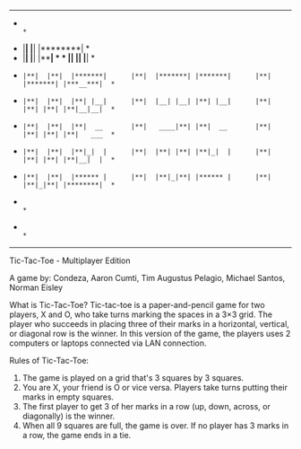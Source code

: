 ********************************************************************************************
*                                                                                           *
*  |********|                 |********|                     |********|                     *
*  |********|                 |********|                     |********|                     *     *     |**|                       |**|                           |**|                        *
*     |**|  |**|  |*******|      |**|  |*******| |*******|      |**|  |*******| |***__***|  *
*     |**|  |**|  |**| |__|      |**|  |__| |__| |**| |__|      |**|  |**| |**| |**|__|__|  *
*     |**|  |**|  |**|  __       |**|   ____|**| |**|  __       |**|  |**| |**| |**|   ___  *
*     |**|  |**|  |**|_|  |      |**|  |**| |**| |**|_|  |      |**|  |**| |**| |**|__|  |  *
*     |**|  |**|  |****** |      |**|  |**|_|**| |****** |      |**|  |**|_|**| |********|  *
*                                                                                           *
*                                                                                           *
********************************************************************************************


Tic-Tac-Toe - Multiplayer Edition

A game by:
Condeza, Aaron
Cumti, Tim Augustus
Pelagio, Michael
Santos, Norman Eisley

What is Tic-Tac-Toe?
	Tic-tac-toe is a paper-and-pencil game for two players, X and O, who take turns marking the spaces in a 3×3 grid. The player who succeeds in placing three of their marks in a horizontal, vertical, or diagonal row is the winner.
	In this version of the game, the players uses 2 computers or laptops connected via LAN connection. 

Rules of Tic-Tac-Toe:
1. The game is played on a grid that's 3 squares by 3 squares.
2. You are X, your friend is O or vice versa. Players take turns putting their marks in empty squares.
3. The first player to get 3 of her marks in a row (up, down, across, or diagonally) is the winner.
4. When all 9 squares are full, the game is over. If no player has 3 marks in a row, the game ends in a tie.

	